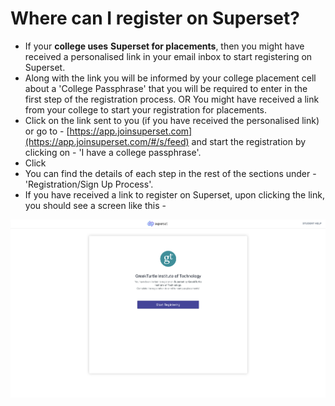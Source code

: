 # Where can I register on Superset?

* If your **college uses** **Superset for placements**, then you might have received a personalised link in your email inbox to start registering on Superset.  
* Along with the link you will be informed by your college placement cell about a 'College Passphrase' that you will be required to enter in the first step of the registration process. OR You might have received a link from your college to start your registration for placements.
* Click on the link sent to you \(if you have received the personalised link\) or go to - [https://app.joinsuperset.com](https://app.joinsuperset.com/#/s/feed) and start the registration by clicking on - 'I have a college passphrase'. 
* Click
* You can find the details of each step in the rest of the sections under - 'Registration/Sign Up Process'.
* If you have received a link to register on Superset, upon clicking the link, you should see a screen like this -

![](../../.gitbook/assets/image%20%28117%29.png)





